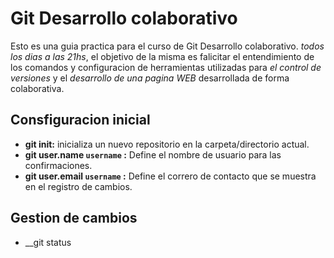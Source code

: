 # Git Desarrollo colaborativo
Esto es una guia practica para el curso de Git Desarrollo colaborativo. _todos los dias a las 21hs_, el objetivo de la misma es falicitar el entendimiento de los comandos y configuracion de herramientas utilizadas para _el control de versiones_ y  el _desarrollo de una pagina WEB_ desarrollada de forma colaborativa.
## Consfiguracion inicial

* __git init:__ inicializa un nuevo repositorio en la carpeta/directorio actual.
* __git user.name `username` :__ Define el nombre de usuario para las confirmaciones.
* __git user.email `username` :__ Define el correro de contacto que se muestra en el registro de cambios.

## Gestion de cambios
* __git status